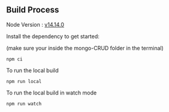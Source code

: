 ## Build Process

Node Version : [v14.14.0](https://nodejs.org/download/release/v14.14.0/)

Install the dependency to get started:

(make sure your inside the mongo-CRUD folder in the terminal)

```
npm ci
```

To run the local build 

```
npm run local
```

To run the local build in watch mode
```
npm run watch
```